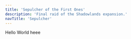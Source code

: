 ```yaml
---
title: 'Sepulcher of the First Ones'
description: 'Final raid of the Shadowlands expansion.'
navTitle: 'Sepulcher'
---
```


Hello World heee